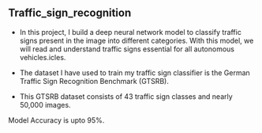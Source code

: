 ## Traffic_sign_recognition

- In this project, I build a deep neural network model to classify traffic signs present in the image into different categories. With this model, we will read and understand traffic signs essential for all autonomous vehicles.icles.

- The dataset I have used to train my traffic sign classifier is the German Traffic Sign Recognition Benchmark (GTSRB).
- This GTSRB dataset consists of 43 traffic sign classes and nearly 50,000 images.

Model Accuracy is upto 95%.
